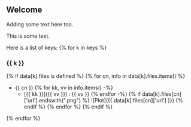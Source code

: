 <style>
    @page {
        size: letter landscape;
        margin: 2cm;
    }
</style>

## Welcome

Adding some text here too.

This is some text.

Here is a list of keys:
{% for k in keys %}
### {{ k }}

{% if data[k].files is defined %}
{% for cn, info in data[k].files.items() %}
- {{ cn  }}
{% for kk, vv in info.items() -%}
     - [{{ kk }}]({{ vv }}) : {{ vv }}
{% endfor -%}
{% if data[k].files[cn]['url'].endswith(".png") %}
![Plot]({{ data[k].files[cn]['url'] }})
{% endif %}
{% endfor %}
{% endif %}


{% endfor %}
